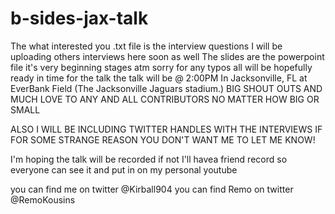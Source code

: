 # b-sides-jax-talk
The what interested you .txt file is the interview questions I will be uploading others interviews here soon as well 
The slides are the powerpoint file it's very beginning stages atm
sorry for any typos all will be hopefully ready in time for the talk
the talk will be @ 2:00PM In Jacksonville, FL at EverBank Field (The Jacksonville Jaguars stadium.)
BIG SHOUT OUTS AND MUCH LOVE TO ANY AND ALL CONTRIBUTORS NO MATTER HOW BIG OR SMALL 

ALSO I WILL BE INCLUDING TWITTER HANDLES WITH THE INTERVIEWS IF FOR SOME STRANGE REASON YOU DON'T WANT ME TO LET ME KNOW!

I'm hoping the talk will be recorded if not I'll havea  friend record so everyone can see it and put in on my personal youtube 

you can find me on twitter @Kirball904
you can find Remo on twitter @RemoKousins
